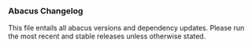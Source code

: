 

### Abacus Changelog

This file entails all abacus versions and dependency updates.
Please run the most recent and stable releases unless otherwise stated.
